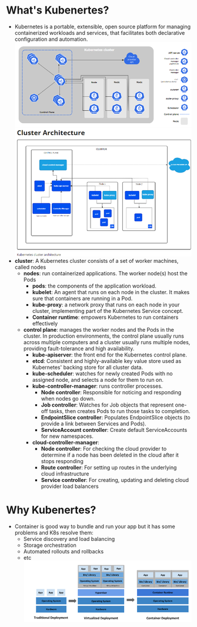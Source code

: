 # What's Kubenertes?
- Kubernetes is a portable, extensible, open source platform for managing containerized workloads and services, that facilitates both declarative configuration and automation. 
![image](image/components.png)
![image](image/architecture.png)
- **cluster**: A Kubernetes cluster consists of a set of worker machines, called nodes
    - **nodes**: run containerized applications. The worker node(s) host the Pods
        - **pods**: the components of the application workload.
        - **kubelet**: An agent that runs on each node in the cluster. It makes sure that containers are running in a Pod.
        - **kube-proxy**: a network proxy that runs on each node in your cluster, implementing part of the Kubernetes Service concept.
        - **Container runtime**: empowers Kubernetes to run containers effectively
    - **control plane**: manages the worker nodes and the Pods in the cluster. In production environments, the control plane usually runs across multiple computers and a cluster usually runs multiple nodes, providing fault-tolerance and high availability.
        - **kube-apiserver**: the front end for the Kubernetes control plane.
        - **etcd**: Consistent and highly-available key value store used as Kubernetes' backing store for all cluster data.
        - **kube-scheduler**: watches for newly created Pods with no assigned node, and selects a node for them to run on.
        - **kube-controller-manager**: runs controller processes.
            - **Node controller**: Responsible for noticing and responding when nodes go down.
            - **Job controller**: Watches for Job objects that represent one-off tasks, then creates Pods to run those tasks to completion.
            - **EndpointSlice controller**: Populates EndpointSlice objects (to provide a link between Services and Pods).
            - **ServiceAccount controller**: Create default ServiceAccounts for new namespaces.
        - **cloud-controller-manager**: 
            - **Node controller**: For checking the cloud provider to determine if a node has been deleted in the cloud after it stops responding
            - **Route controller**: For setting up routes in the underlying cloud infrastructure
            - **Service controller**: For creating, updating and deleting cloud provider load balancers

# Why Kubenertes?
- Container is good way to bundle and run your app but it has some problems and K8s resolve them:
    - Service discovery and load balancing
    - Storage orchestration
    - Automated rollouts and rollbacks
    - etc
![image](image/history.png)